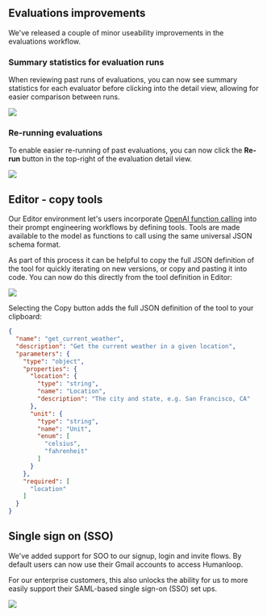 ## Evaluations improvements

We've released a couple of minor useability improvements in the evaluations workflow.

### Summary statistics for evaluation runs

When reviewing past runs of evaluations, you can now see summary statistics for each evaluator before clicking into the detail view, allowing for easier comparison between runs.

![](../assets/images/6f25e13-image.png)

### Re-running evaluations

To enable easier re-running of past evaluations, you can now click the **Re-run** button in the top-right of the evaluation detail view.

![](../assets/images/fd71bda-image.png)

## Editor - copy tools

Our Editor environment let's users incorporate [OpenAI function calling](https://openai.com/blog/function-calling-and-other-api-updates) into their prompt engineering workflows by defining tools. Tools are made available to the model as functions to call using the same universal JSON schema format. 

As part of this process it can be helpful to copy the full JSON definition of the tool for quickly iterating on new versions, or copy and pasting it into code. You can now do this directly from the tool definition in Editor:

<img src="../assets/images/0e7eeb0-Screenshot_2023-09-15_at_11.49.07.png" />


Selecting the Copy button adds the full JSON definition of the tool to your clipboard:

```json
{
  "name": "get_current_weather",
  "description": "Get the current weather in a given location",
  "parameters": {
    "type": "object",
    "properties": {
      "location": {
        "type": "string",
        "name": "Location",
        "description": "The city and state, e.g. San Francisco, CA"
      },
      "unit": {
        "type": "string",
        "name": "Unit",
        "enum": [
          "celsius",
          "fahrenheit"
        ]
      }
    },
    "required": [
      "location"
    ]
  }
}
```

## Single sign on (SSO)

We've added support for SOO to our signup, login and invite flows. By default users can now use their Gmail accounts to access Humanloop. 

For our enterprise customers, this also unlocks the ability for us to more easily support their SAML-based single sign-on (SSO) set ups.  

<img src="../assets/images/28b25c8-Screenshot_2023-09-15_at_11.33.08.png" />
